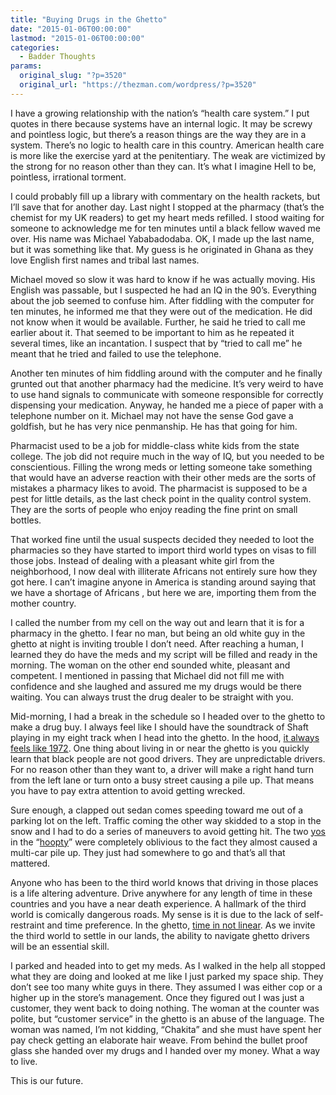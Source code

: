 ```yaml
---
title: "Buying Drugs in the Ghetto"
date: "2015-01-06T00:00:00"
lastmod: "2015-01-06T00:00:00"
categories:
  - Badder Thoughts
params:
  original_slug: "?p=3520"
  original_url: "https://thezman.com/wordpress/?p=3520"
---
```


I have a growing relationship with the nation’s “health care system.” I
put quotes in there because systems have an internal logic. It may be
screwy and pointless logic, but there’s a reason things are the way they
are in a system. There’s no logic to health care in this country.
American health care is more like the exercise yard at the penitentiary.
The weak are victimized by the strong for no reason other than they can.
It’s what I imagine Hell to be, pointless, irrational torment.

I could probably fill up a library with commentary on the health
rackets, but I’ll save that for another day. Last night I stopped at the
pharmacy (that’s the chemist for my UK readers) to get my heart meds
refilled. I stood waiting for someone to acknowledge me for ten minutes
until a black fellow waved me over. His name was Michael Yababadodaba.
OK, I made up the last name, but it was something like that. My guess is
he originated in Ghana as they love English first names and tribal last
names.

Michael moved so slow it was hard to know if he was actually moving. His
English was passable, but I suspected he had an IQ in the 90’s.
Everything about the job seemed to confuse him. After fiddling with the
computer for ten minutes, he informed me that they were out of the
medication. He did not know when it would be available. Further, he said
he tried to call me earlier about it. That seemed to be important to him
as he repeated it several times, like an incantation. I suspect that by
“tried to call me” he meant that he tried and failed to use the
telephone.

Another ten minutes of him fiddling around with the computer and he
finally grunted out that another pharmacy had the medicine. It’s very
weird to have to use hand signals to communicate with someone
responsible for correctly dispensing your medication. Anyway, he handed
me a piece of paper with a telephone number on it. Michael may not have
the sense God gave a goldfish, but he has very nice penmanship. He has
that going for him.

Pharmacist used to be a job for middle-class white kids from the state
college. The job did not require much in the way of IQ, but you needed
to be conscientious. Filling the wrong meds or letting someone take
something that would have an adverse reaction with their other meds are
the sorts of mistakes a pharmacy likes to avoid. The pharmacist is
supposed to be a pest for little details, as the last check point in the
quality control system. They are the sorts of people who enjoy reading
the fine print on small bottles.

That worked fine until the usual suspects decided they needed to loot
the pharmacies so they have started to import third world types on visas
to fill those jobs. Instead of dealing with a pleasant white girl from
the neighborhood, I now deal with illiterate Africans not entirely sure
how they got here. I can’t imagine anyone in America is standing around
saying that we have a shortage of Africans , but here we are, importing
them from the mother country.

I called the number from my cell on the way out and learn that it is for
a pharmacy in the ghetto. I fear no man, but being an old white guy in
the ghetto at night is inviting trouble I don’t need. After reaching a
human, I learned they do have the meds and my script will be filled and
ready in the morning. The woman on the other end sounded white, pleasant
and competent. I mentioned in passing that Michael did not fill me with
confidence and she laughed and assured me my drugs would be there
waiting. You can always trust the drug dealer to be straight with you.

Mid-morning, I had a break in the schedule so I headed over to the
ghetto to make a drug buy. I always feel like I should have the
soundtrack of Shaft playing in my eight track when I head into the
ghetto. In the hood,
<a href="https://www.youtube.com/watch?v=8Xjr2hnOHiM" rel="noopener"
target="_blank">it always feels like 1972</a>. One thing about living in
or near the ghetto is you quickly learn that black people are not good
drivers. They are unpredictable drivers. For no reason other than they
want to, a driver will make a right hand turn from the left lane or turn
onto a busy street causing a pile up. That means you have to pay extra
attention to avoid getting wrecked.

Sure enough, a clapped out sedan comes speeding toward me out of a
parking lot on the left. Traffic coming the other way skidded to a stop
in the snow and I had to do a series of maneuvers to avoid getting hit.
The two <a href="http://www.urbandictionary.com/define.php?term=Yos+"
rel="noopener" target="_blank">yos</a> in the
“<a href="http://www.urbandictionary.com/define.php?term=hoopty"
rel="noopener" target="_blank">hoopty</a>” were completely oblivious to
the fact they almost caused a multi-car pile up. They just had somewhere
to go and that’s all that mattered.

Anyone who has been to the third world knows that driving in those
places is a life altering adventure. Drive anywhere for any length of
time in these countries and you have a near death experience. A hallmark
of the third world is comically dangerous roads. My sense is it is due
to the lack of self-restraint and time preference. In the ghetto,
<a href="http://thezman.com/wordpress/?p=1917" rel="noopener"
target="_blank">time in not linear</a>. As we invite the third world to
settle in our lands, the ability to navigate ghetto drivers will be an
essential skill.

I parked and headed into to get my meds. As I walked in the help all
stopped what they are doing and looked at me like I just parked my space
ship. They don’t see too many white guys in there. They assumed I was
either cop or a higher up in the store’s management. Once they figured
out I was just a customer, they went back to doing nothing. The woman at
the counter was polite, but “customer service” in the ghetto is an abuse
of the language. The woman was named, I’m not kidding, “Chakita” and she
must have spent her pay check getting an elaborate hair weave. From
behind the bullet proof glass she handed over my drugs and I handed over
my money. What a way to live.

This is our future.
